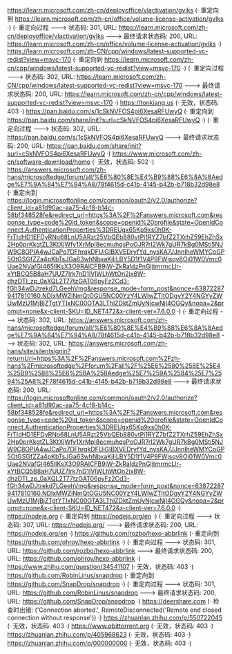 https://learn.microsoft.com/zh-cn/deployoffice/vlactivation/gvlks (· 重定向到 https://learn.microsoft.com/zh-cn/office/volume-license-activation/gvlks ·)
(· 重定向过程 ---> 状态码: 301, URL: https://learn.microsoft.com/zh-cn/deployoffice/vlactivation/gvlks ---> 最终请求状态码: 200, URL: https://learn.microsoft.com/zh-cn/office/volume-license-activation/gvlks ·)
https://learn.microsoft.com/zh-CN/cpp/windows/latest-supported-vc-redist?view=msvc-170 (· 重定向到 https://learn.microsoft.com/zh-cn/cpp/windows/latest-supported-vc-redist?view=msvc-170 ·)
(· 重定向过程 ---> 状态码: 302, URL: https://learn.microsoft.com/zh-CN/cpp/windows/latest-supported-vc-redist?view=msvc-170 ---> 最终请求状态码: 200, URL: https://learn.microsoft.com/zh-cn/cpp/windows/latest-supported-vc-redist?view=msvc-170 ·)
https://tonkiang.us (· 无效，状态码: 403 ·)
https://pan.baidu.com/s/1cSkNVFOS4pi6XesaRFUwyQ (· 重定向到 https://pan.baidu.com/share/init?surl=cSkNVFOS4pi6XesaRFUwyQ ·)
(· 重定向过程 ---> 状态码: 302, URL: https://pan.baidu.com/s/1cSkNVFOS4pi6XesaRFUwyQ ---> 最终请求状态码: 200, URL: https://pan.baidu.com/share/init?surl=cSkNVFOS4pi6XesaRFUwyQ ·)
https://www.microsoft.com/zh-cn/software-download/home (· 无效，状态码: 502 ·)
https://answers.microsoft.com/zh-hans/microsoftedge/forum/all/%E6%80%8E%E4%B9%88%E6%8A%8Aedge%E7%9A%84%E7%94%A8/78f4615d-c41b-4145-b42b-b718b32d98e8 (· 重定向到 https://login.microsoftonline.com/common/oauth2/v2.0/authorize?client_id=a81d90ac-aa75-4cf8-b14c-58bf348528fe&redirect_uri=https%3A%2F%2Fanswers.microsoft.com&response_type=code%20id_token&scope=openid%20profile&state=OpenIdConnect.AuthenticationProperties%3DREUgx65Kp9xs0h0K-FrTIdHD1EFDyRNo68LnU5ARzt25VbQEb880vtPi1RYZ7bfZ2TXrhZ59EhZhSx2Hp0prKkgtZL3KtXjWfy1XrMpI8ecmuhqsPoOJR7rI2Wk7gUR7kBg0MSti5NJW9C8OPIA4wJCaPo7DFhrqkDFUiGIBXVEDryfYd_nysKA7JJnnIheWMYCoGP5OtGSGfZZa4pKbTsJGa63whNbxaKjIiLBY5D1f1V4P9FWjsqv8Oi01W0Vmc0Uae2NVafGI465IlKsX3O9RAlCFB9jW-ZkRaIdzPnGljtmrmcLlr-xYtBCQ5B8aH7UUZ7lrk7nD1IVlWLhWtOn2jx8W-dhzDTI_zp_0aXQL2T77tzGAT06pyFz2Cd3-fGh34wDJtrekd7LGeehVmg&response_mode=form_post&nonce=638722879417810160.NDIxMWZiNmQtOGU5NC00YzY4LWIwZTItODgyY2Y4NGYyZWUwMzU1MjBjZTgtYTIxNC00OTA3LThlZDktZmUyNjcwNjI4OGQy&nopa=2&prompt=none&x-client-SKU=ID_NET472&x-client-ver=7.6.0.0 ·)
(· 重定向过程 ---> 状态码: 302, URL: https://answers.microsoft.com/zh-hans/microsoftedge/forum/all/%E6%80%8E%E4%B9%88%E6%8A%8Aedge%E7%9A%84%E7%94%A8/78f4615d-c41b-4145-b42b-b718b32d98e8 ---> 状态码: 302, URL: https://answers.microsoft.com/zh-hans/site/silentsignin?returnUrl=https%3A%2F%2Fanswers.microsoft.com%2Fzh-hans%2Fmicrosoftedge%2Fforum%2Fall%2F%25E6%2580%258E%25E4%25B9%2588%25E6%258A%258Aedge%25E7%259A%2584%25E7%2594%25A8%2F78f4615d-c41b-4145-b42b-b718b32d98e8 ---> 最终请求状态码: 200, URL: https://login.microsoftonline.com/common/oauth2/v2.0/authorize?client_id=a81d90ac-aa75-4cf8-b14c-58bf348528fe&redirect_uri=https%3A%2F%2Fanswers.microsoft.com&response_type=code%20id_token&scope=openid%20profile&state=OpenIdConnect.AuthenticationProperties%3DREUgx65Kp9xs0h0K-FrTIdHD1EFDyRNo68LnU5ARzt25VbQEb880vtPi1RYZ7bfZ2TXrhZ59EhZhSx2Hp0prKkgtZL3KtXjWfy1XrMpI8ecmuhqsPoOJR7rI2Wk7gUR7kBg0MSti5NJW9C8OPIA4wJCaPo7DFhrqkDFUiGIBXVEDryfYd_nysKA7JJnnIheWMYCoGP5OtGSGfZZa4pKbTsJGa63whNbxaKjIiLBY5D1f1V4P9FWjsqv8Oi01W0Vmc0Uae2NVafGI465IlKsX3O9RAlCFB9jW-ZkRaIdzPnGljtmrmcLlr-xYtBCQ5B8aH7UUZ7lrk7nD1IVlWLhWtOn2jx8W-dhzDTI_zp_0aXQL2T77tzGAT06pyFz2Cd3-fGh34wDJtrekd7LGeehVmg&response_mode=form_post&nonce=638722879417810160.NDIxMWZiNmQtOGU5NC00YzY4LWIwZTItODgyY2Y4NGYyZWUwMzU1MjBjZTgtYTIxNC00OTA3LThlZDktZmUyNjcwNjI4OGQy&nopa=2&prompt=none&x-client-SKU=ID_NET472&x-client-ver=7.6.0.0 ·)
https://nodejs.org (· 重定向到 https://nodejs.org/en ·)
(· 重定向过程 ---> 状态码: 307, URL: https://nodejs.org/ ---> 最终请求状态码: 200, URL: https://nodejs.org/en ·)
https://github.com/rozbo/hexo-abbrlink (· 重定向到 https://github.com/ohroy/hexo-abbrlink ·)
(· 重定向过程 ---> 状态码: 301, URL: https://github.com/rozbo/hexo-abbrlink ---> 最终请求状态码: 200, URL: https://github.com/ohroy/hexo-abbrlink ·)
https://www.zhihu.com/question/34541107 (· 无效，状态码: 403 ·)
https://github.com/RobinLinus/snapdrop (· 重定向到 https://github.com/SnapDrop/snapdrop ·)
(· 重定向过程 ---> 状态码: 301, URL: https://github.com/RobinLinus/snapdrop ---> 最终请求状态码: 200, URL: https://github.com/SnapDrop/snapdrop ·)
https://deershare.com (· 检查时出错: ('Connection aborted.', RemoteDisconnected('Remote end closed connection without response')) ·)
https://zhuanlan.zhihu.com/p/550722045 (· 无效，状态码: 403 ·)
https://www.qbittorrent.org (· 无效，状态码: 403 ·)
https://zhuanlan.zhihu.com/p/405968623 (· 无效，状态码: 403 ·)
https://zhuanlan.zhihu.com/p/000000000 (· 无效，状态码: 403 ·)
